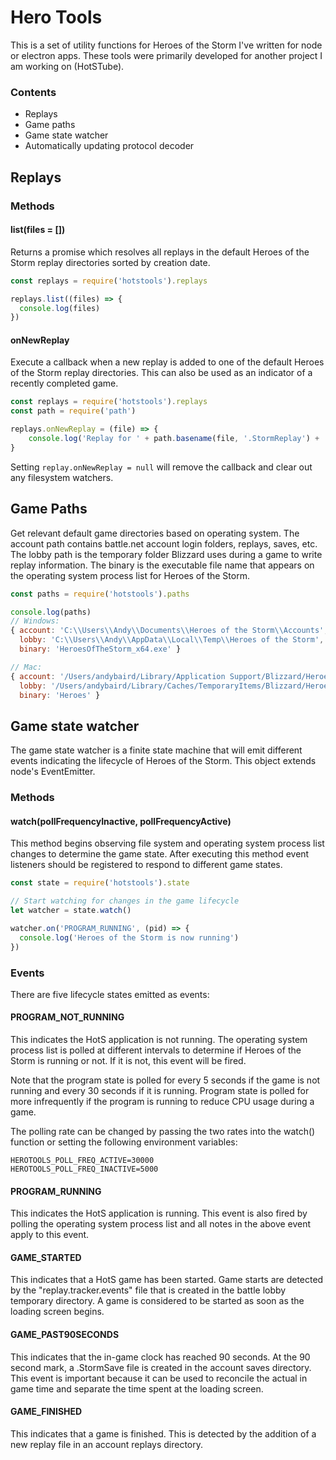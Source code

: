 # Hero Tools

This is a set of utility functions for Heroes of the Storm I've written for node or electron apps. These tools were primarily developed for another project I am working on (HotSTube). 

### Contents
- Replays
- Game paths
- Game state watcher
- Automatically updating protocol decoder

## Replays

### Methods

#### list(files = [])

Returns a promise which resolves all replays in the default Heroes of the Storm replay directories sorted by creation date. 

```js
const replays = require('hotstools').replays

replays.list((files) => {
  console.log(files)
})
```

#### onNewReplay

Execute a callback when a new replay is added to one of the default Heroes of the Storm replay directories. This can also be used as an indicator of a recently completed game. 

```js
const replays = require('hotstools').replays
const path = require('path')

replays.onNewReplay = (file) => {
    console.log('Replay for ' + path.basename(file, '.StormReplay') + ' added.')
}
```

Setting `replay.onNewReplay = null` will remove the callback and clear out any filesystem watchers.

## Game Paths

Get relevant default game directories based on operating system. The account path contains battle.net account login folders, replays, saves, etc. The lobby path is the temporary folder Blizzard uses during a game to write replay information. The binary is the executable file name that appears on the operating system process list for Heroes of the Storm. 

```js
const paths = require('hotstools').paths

console.log(paths)
// Windows:  
{ account: 'C:\\Users\\Andy\\Documents\\Heroes of the Storm\\Accounts',
  lobby: 'C:\\Users\\Andy\\AppData\\Local\\Temp\\Heroes of the Storm',
  binary: 'HeroesOfTheStorm_x64.exe' }

// Mac:
{ account: '/Users/andybaird/Library/Application Support/Blizzard/Heroes of the Storm/Accounts',
  lobby: '/Users/andybaird/Library/Caches/TemporaryItems/Blizzard/Heroes of the Storm',
  binary: 'Heroes' }
```

## Game state watcher
The game state watcher is a finite state machine that will emit different events indicating the lifecycle of Heroes of the Storm. This object extends node's EventEmitter. 

### Methods

#### watch(pollFrequencyInactive, pollFrequencyActive)

This method begins observing file system and operating system process list changes to determine the game state. After executing this method event listeners should be registered to respond to different game states. 

```js
const state = require('hotstools').state

// Start watching for changes in the game lifecycle
let watcher = state.watch()

watcher.on('PROGRAM_RUNNING', (pid) => {
  console.log('Heroes of the Storm is now running')
})
```

### Events

There are five lifecycle states emitted as events:

#### PROGRAM_NOT_RUNNING 

This indicates the HotS application is not running. The operating system process list is polled at different intervals to determine if Heroes of the Storm is running or not. If it is not, this event will be fired.

Note that the program state is polled for every 5 seconds if the game is not running and every 30 seconds if it is running. Program state is polled for more infrequently if the program is running to reduce CPU usage during a game. 

The polling rate can be changed by passing the two rates into the watch() function or setting the following environment variables:

```
HEROTOOLS_POLL_FREQ_ACTIVE=30000
HEROTOOLS_POLL_FREQ_INACTIVE=5000
```

#### PROGRAM_RUNNING

This indicates the HotS application is running. This event is also fired by polling the operating system process list and all notes in the above event apply to this event. 

#### GAME_STARTED

This indicates that a HotS game has been started. Game starts are detected by the "replay.tracker.events" file that is created in the battle lobby temporary directory. A game is considered to be started as soon as the loading screen begins.

#### GAME_PAST90SECONDS 

This indicates that the in-game clock has reached 90 seconds. At the 90 second mark, a .StormSave file is created in the account saves directory. This event is important because it can be used to reconcile the actual in game time and separate the time spent at the loading screen.

#### GAME_FINISHED 

This indicates that a game is finished. This is detected by the addition of a new replay file in an account replays directory. 